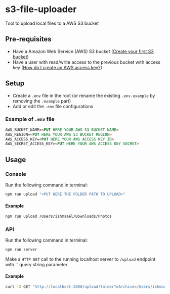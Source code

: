# s3-file-uploader
Tool to upload local files to a AWS S3 bucket

## Pre-requisites
- Have a Amazon Web Service (AWS) S3 bucket ([Create your first S3 bucket](https://docs.aws.amazon.com/AmazonS3/latest/userguide/creating-bucket.html))
- Have a user with read/write access to the previous bucket with access key ([How do I create an AWS access key?](https://repost.aws/knowledge-center/create-access-key))

## Setup
- Create a `.env` file in the root (or rename the existing `.env.example` by removing the `.example` part)
- Add or edit the `.env` file configurations

### Example of `.env` file
```md
AWS_BUCKET_NAME=<PUT HERE YOUR AWS S3 BUCKET NAME>
AWS_REGION=<PUT HERE YOUR AWS S3 BUCKET REGION>
AWS_ACCESS_KEY=<PUT HERE YOUR AWS ACCESS KEY ID>
AWS_SECRET_ACCESS_KEY=<PUT HERE YOUR AWS ACCESS KEY SECRET>

```


## Usage

### Console
Run the following command in terminal:
```bash
npm run upload "<PUT HERE THE FOLDER PATH TO UPLOAD>"
```

#### Example
```bash
npm run upload /Users/ishmaael/Downloads/Photos
```


### API
Run the following command in terminal:
```bash
npm run server
```

Make a `HTTP GET` call to the running localhost server to `/upload` endpoint with `` query string parameter.

#### Example
```bash
curl -X GET "http://localhost:3000/upload?folderToArchive=/Users/ishmaael/Downloads/Photos"
 
```
